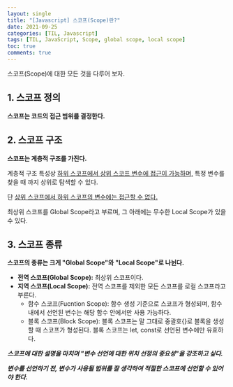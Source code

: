 ```yaml
---
layout: single
title: "[Javascript] 스코프(Scope)란?"
date: 2021-09-25
categories: [TIL, Javascript]
tags: [TIL, JavaScript, Scope, global scope, local scope]
toc: true
comments: true
---
```



스코프(Scope)에 대한 모든 것을 다루어 보자.

## 1. 스코프 정의
**스코프는 코드의 접근 범위를 결정한다.** 


## 2. 스코프 구조
**스코프는 계층적 구조를 가진다.**

계층적 구조 특성상 <u>하위 스코프에서 상위 스코프 변수에 접근이 가능하며,</u> 특정 변수를 찾을 때 까지 상위로 탐색할 수 있다.

단 <u>상위 스코프에서 하위 스코프의 변수에는 접근할 수 없다.</u> 

최상위 스코프를 Global Scope라고 부르며, 그 아래에는 무수한 Local Scope가 있을 수 있다. 


## 3. 스코프 종류
**스코프의 종류는 크게 "Global Scope"와 "Local Scope"로 나뉜다.**

- **전역 스코프(Global Scope):** 최상위 스코프이다.
- **지역 스코프(Local Scope):** 전역 스코프를 제외한 모든 스코프를 로컬 스코프라고 부른다.
  - 함수 스코프(Fucntion Scope): 함수 생성 기준으로 스코프가 형성되며, 함수 내에서 선언된 변수는 해당 함수 안에서만 사용 가능하다. 
  - 블록 스코프(Block Scope): 블록 스코프는 말 그대로 중괄호{}로 블록을 생성할 때 스코프가 형성된다. 블록 스코프는 let, const로 선언된 변수에만 유효하다. 


***스코프에 대한 설명을 마치며 "변수 선언에 대한 위치 선정의 중요성"을 강조하고 싶다.*** 

***변수를 선언하기 전, 변수가 사용될 범위를 잘 생각하여 적절한 스코프에 선언할 수 있어야 한다.*** 
